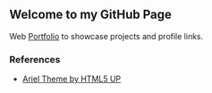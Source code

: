 ## Welcome to my GitHub Page

Web [Portfolio](https://s00d.github.io) to showcase projects and profile links.


### References

- <a href="https://html5up.net">Ariel Theme by HTML5 UP</a>